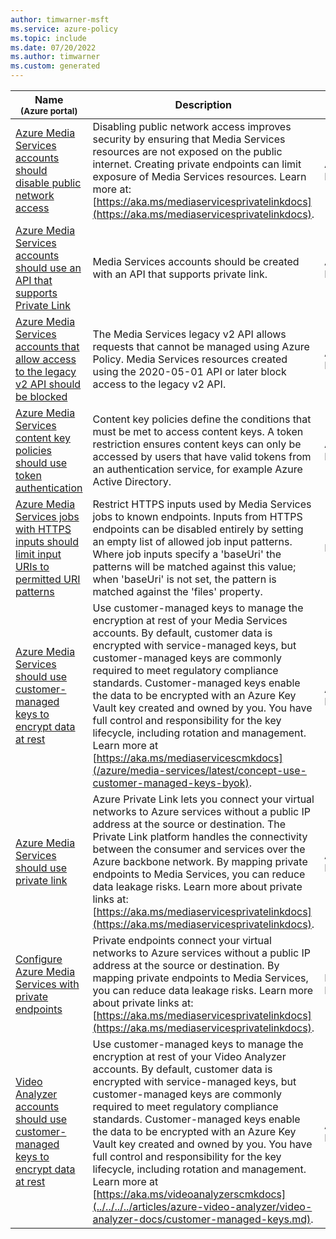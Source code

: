 ```yaml
---
author: timwarner-msft
ms.service: azure-policy
ms.topic: include
ms.date: 07/20/2022
ms.author: timwarner
ms.custom: generated
---
```


|Name<br /><sub>(Azure portal)</sub> |Description |Effect(s) |Version<br /><sub>(GitHub)</sub> |
|---|---|---|---|
|[Azure Media Services accounts should disable public network access](https://portal.azure.com/#blade/Microsoft_Azure_Policy/PolicyDetailBlade/definitionId/%2Fproviders%2FMicrosoft.Authorization%2FpolicyDefinitions%2F8bfe3603-0888-404a-87ff-5c1b6b4cc5e3) |Disabling public network access improves security by ensuring that Media Services resources are not exposed on the public internet. Creating private endpoints can limit exposure of Media Services resources. Learn more at: [https://aka.ms/mediaservicesprivatelinkdocs](https://aka.ms/mediaservicesprivatelinkdocs). |Audit, Deny, Disabled |[1.0.0](https://github.com/Azure/azure-policy/blob/master/built-in-policies/policyDefinitions/Media%20Services/MediaServices_PublicNetworkAccess_Audit.json) |
|[Azure Media Services accounts should use an API that supports Private Link](https://portal.azure.com/#blade/Microsoft_Azure_Policy/PolicyDetailBlade/definitionId/%2Fproviders%2FMicrosoft.Authorization%2FpolicyDefinitions%2Fa77d8bb4-8d22-4bc1-a884-f582a705b480) |Media Services accounts should be created with an API that supports private link. |Audit, Deny, Disabled |[1.0.0](https://github.com/Azure/azure-policy/blob/master/built-in-policies/policyDefinitions/Media%20Services/MediaServices_RequirePrivateLinkSupport_Audit.json) |
|[Azure Media Services accounts that allow access to the legacy v2 API should be blocked](https://portal.azure.com/#blade/Microsoft_Azure_Policy/PolicyDetailBlade/definitionId/%2Fproviders%2FMicrosoft.Authorization%2FpolicyDefinitions%2Fccf93279-9c91-4143-a841-8d1f21505455) |The Media Services legacy v2 API allows requests that cannot be managed using Azure Policy. Media Services resources created using the 2020-05-01 API or later block access to the legacy v2 API. |Audit, Deny, Disabled |[1.0.0](https://github.com/Azure/azure-policy/blob/master/built-in-policies/policyDefinitions/Media%20Services/MediaServices_BlockRestV2_Audit.json) |
|[Azure Media Services content key policies should use token authentication](https://portal.azure.com/#blade/Microsoft_Azure_Policy/PolicyDetailBlade/definitionId/%2Fproviders%2FMicrosoft.Authorization%2FpolicyDefinitions%2Fdaccf7e4-9808-470c-a848-1c5b582a1afb) |Content key policies define the conditions that must be met to access content keys. A token restriction ensures content keys can only be accessed by users that have valid tokens from an authentication service, for example Azure Active Directory. |Audit, Deny, Disabled |[1.0.0](https://github.com/Azure/azure-policy/blob/master/built-in-policies/policyDefinitions/Media%20Services/ContentKeyPolicies_RequireTokenAuth_Audit.json) |
|[Azure Media Services jobs with HTTPS inputs should limit input URIs to permitted URI patterns](https://portal.azure.com/#blade/Microsoft_Azure_Policy/PolicyDetailBlade/definitionId/%2Fproviders%2FMicrosoft.Authorization%2FpolicyDefinitions%2Fe9914afe-31cd-4b8a-92fa-c887f847d477) |Restrict HTTPS inputs used by Media Services jobs to known endpoints. Inputs from HTTPS endpoints can be disabled entirely by setting an empty list of allowed job input patterns. Where job inputs specify a 'baseUri' the patterns will be matched against this value; when 'baseUri' is not set, the pattern is matched against the 'files' property. |Deny, Disabled |[1.0.1](https://github.com/Azure/azure-policy/blob/master/built-in-policies/policyDefinitions/Media%20Services/Jobs_RestrictHttpInputs.json) |
|[Azure Media Services should use customer-managed keys to encrypt data at rest](https://portal.azure.com/#blade/Microsoft_Azure_Policy/PolicyDetailBlade/definitionId/%2Fproviders%2FMicrosoft.Authorization%2FpolicyDefinitions%2F9285c3de-d5fd-4225-86d4-027894b0c442) |Use customer-managed keys to manage the encryption at rest of your Media Services accounts. By default, customer data is encrypted with service-managed keys, but customer-managed keys are commonly required to meet regulatory compliance standards. Customer-managed keys enable the data to be encrypted with an Azure Key Vault key created and owned by you. You have full control and responsibility for the key lifecycle, including rotation and management. Learn more at [https://aka.ms/mediaservicescmkdocs](/azure/media-services/latest/concept-use-customer-managed-keys-byok). |Audit, Deny, Disabled |[1.0.0](https://github.com/Azure/azure-policy/blob/master/built-in-policies/policyDefinitions/Media%20Services/MediaServices_CustomerManagedKey_Audit.json) |
|[Azure Media Services should use private link](https://portal.azure.com/#blade/Microsoft_Azure_Policy/PolicyDetailBlade/definitionId/%2Fproviders%2FMicrosoft.Authorization%2FpolicyDefinitions%2F4a591bf5-918e-4a5f-8dad-841863140d61) |Azure Private Link lets you connect your virtual networks to Azure services without a public IP address at the source or destination. The Private Link platform handles the connectivity between the consumer and services over the Azure backbone network. By mapping private endpoints to Media Services, you can reduce data leakage risks. Learn more about private links at: [https://aka.ms/mediaservicesprivatelinkdocs](https://aka.ms/mediaservicesprivatelinkdocs). |AuditIfNotExists, Disabled |[1.0.0](https://github.com/Azure/azure-policy/blob/master/built-in-policies/policyDefinitions/Media%20Services/MediaServices_PrivateLink_AuditIfNotExists.json) |
|[Configure Azure Media Services with private endpoints](https://portal.azure.com/#blade/Microsoft_Azure_Policy/PolicyDetailBlade/definitionId/%2Fproviders%2FMicrosoft.Authorization%2FpolicyDefinitions%2Fc5632066-946d-4766-9544-cd79bcc1286e) |Private endpoints connect your virtual networks to Azure services without a public IP address at the source or destination. By mapping private endpoints to Media Services, you can reduce data leakage risks. Learn more about private links at: [https://aka.ms/mediaservicesprivatelinkdocs](https://aka.ms/mediaservicesprivatelinkdocs). |DeployIfNotExists, Disabled |[1.0.0](https://github.com/Azure/azure-policy/blob/master/built-in-policies/policyDefinitions/Media%20Services/MediaServices_PrivateLink_DeployIfNotExists.json) |
|[Video Analyzer accounts should use customer-managed keys to encrypt data at rest](https://portal.azure.com/#blade/Microsoft_Azure_Policy/PolicyDetailBlade/definitionId/%2Fproviders%2FMicrosoft.Authorization%2FpolicyDefinitions%2F165a4137-c3ed-4fd0-a17f-1c8a80266580) |Use customer-managed keys to manage the encryption at rest of your Video Analyzer accounts. By default, customer data is encrypted with service-managed keys, but customer-managed keys are commonly required to meet regulatory compliance standards. Customer-managed keys enable the data to be encrypted with an Azure Key Vault key created and owned by you. You have full control and responsibility for the key lifecycle, including rotation and management. Learn more at [https://aka.ms/videoanalyzerscmkdocs](../../../../articles/azure-video-analyzer/video-analyzer-docs/customer-managed-keys.md). |Audit, Deny, Disabled |[1.0.0](https://github.com/Azure/azure-policy/blob/master/built-in-policies/policyDefinitions/Video%20Analyzers/VideoAnalyzer_CustomerManagedKey_Audit.json) |